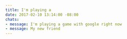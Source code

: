 ```yaml
---
title: I'm playing a
date: 2017-02-10 13:14:00 -08:00
chats:
- message: I'm playing a game with google right now
- message: My new friend
---
```


